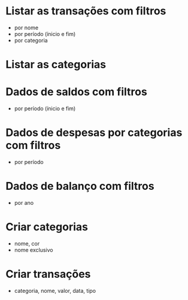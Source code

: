 # Listar as transações com filtros

- por nome
- por período (ínicio e fim)
- por categoria

# Listar as categorias

# Dados de saldos com filtros

- por período (ínicio e fim)

# Dados de despesas por categorias com filtros

- por período

# Dados de balanço com filtros

- por ano

# Criar categorias

- nome, cor
- nome exclusivo

# Criar transações

- categoria, nome, valor, data, tipo
